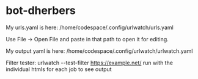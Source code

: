 # bot-dherbers

My urls.yaml is here: /home/codespace/.config/urlwatch/urls.yaml

Use File -> Open File and paste in that path to open it for editing.

My output yaml is here: /home/codespace/.config/urlwatch/urlwatch.yaml

Filter tester: urlwatch --test-filter https://example.net/
run with the individual htmls for each job to see output